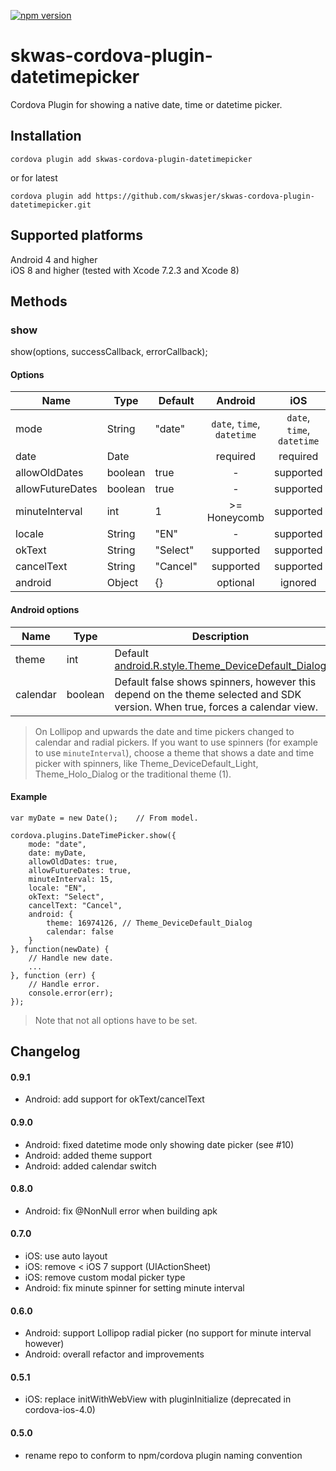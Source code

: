 [![npm version](https://badge.fury.io/js/skwas-cordova-plugin-datetimepicker.svg)](https://badge.fury.io/js/skwas-cordova-plugin-datetimepicker)

# skwas-cordova-plugin-datetimepicker
Cordova Plugin for showing a native date, time or datetime picker.

## Installation ##

`cordova plugin add skwas-cordova-plugin-datetimepicker`

or for latest

`cordova plugin add https://github.com/skwasjer/skwas-cordova-plugin-datetimepicker.git`

## Supported platforms ##

Android 4 and higher  
iOS 8 and higher (tested with Xcode 7.2.3 and Xcode 8)

## Methods ##

### show ###

show(options, successCallback, errorCallback);

#### Options ####

| Name                | Type                | Default        | Android                    | iOS                        |
|---------------------|---------------------|----------------|:--------------------------:|:--------------------------:|
| mode                | String              | "date"         | `date`, `time`, `datetime` | `date`, `time`, `datetime` |
| date                | Date                |                | required                   | required                   |
| allowOldDates       | boolean             | true           | -                          | supported                  |
| allowFutureDates    | boolean             | true           | -                          | supported                  |
| minuteInterval      | int                 | 1              | >= Honeycomb               | supported                  |
| locale              | String              | "EN"           | -                          | supported                  |
| okText              | String              | "Select"       | supported                  | supported                  |
| cancelText          | String              | "Cancel"       | supported                  | supported                  |
| android             | Object              | {}             | optional                   | ignored                    |

#### Android options

| Name                | Type                | Description               |
|---------------------|---------------------|---------------------------|
| theme               | int                 | Default [android.R.style.Theme_DeviceDefault_Dialog](https://developer.android.com/reference/android/R.style.html#Theme_DeviceDefault_Dialog)|
| calendar            | boolean             | Default false shows spinners, however this depend on the theme selected and SDK version. When true, forces a calendar view.|

> On Lollipop and upwards the date and time pickers changed to calendar and radial pickers. If you want to use spinners (for example to use `minuteInterval`), choose a theme that shows a date and time picker with spinners, like Theme_DeviceDefault_Light, Theme_Holo_Dialog or the traditional theme (1).

#### Example ####

```
var myDate = new Date();	// From model.

cordova.plugins.DateTimePicker.show({
	mode: "date",
	date: myDate,
	allowOldDates: true,
	allowFutureDates: true,
	minuteInterval: 15,
	locale: "EN",
	okText: "Select",
	cancelText: "Cancel",
	android: {
		theme: 16974126, // Theme_DeviceDefault_Dialog
		calendar: false
	}
}, function(newDate) {
	// Handle new date.
	...
}, function (err) {
	// Handle error.
	console.error(err);
});
```
> Note that not all options have to be set.

## Changelog

#### 0.9.1 ####

- Android: add support for okText/cancelText

#### 0.9.0 ####

- Android: fixed datetime mode only showing date picker (see #10)
- Android: added theme support
- Android: added calendar switch

#### 0.8.0 ####

- Android: fix @NonNull error when building apk

#### 0.7.0 ####

- iOS: use auto layout
- iOS: remove < iOS 7 support (UIActionSheet)
- iOS: remove custom modal picker type
- Android: fix minute spinner for setting minute interval

#### 0.6.0 ####

- Android: support Lollipop radial picker (no support for minute interval however)
- Android: overall refactor and improvements

#### 0.5.1 ####

- iOS: replace initWithWebView with pluginInitialize (deprecated in cordova-ios-4.0)

#### 0.5.0 ####

- rename repo to conform to npm/cordova plugin naming convention
